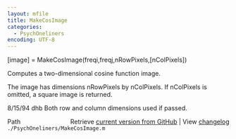 ```yaml
---
layout: mfile
title: MakeCosImage
categories:
  - PsychOneliners
encoding: UTF-8
---
```


\[image\] = MakeCosImage\(freqi,freqj,nRowPixels,\[nColPixels\]\)

Computes a two-dimensional cosine function image.

The image has dimensions nRowPixels by nColPixels.
If nColPixels is omitted, a square image is returned.

8/15/94     dhb     Both row and column dimensions used if passed.


<div class="code_header" style="text-align:right;">
  <span style="float:left;">Path&nbsp;&nbsp;</span> <span class="counter">Retrieve <a href=
  "https://raw.github.com/Psychtoolbox-3/Psychtoolbox-3/beta/./PsychOneliners/MakeCosImage.m">current version from GitHub</a> | View <a href=
  "https://github.com/Psychtoolbox-3/Psychtoolbox-3/commits/beta/./PsychOneliners/MakeCosImage.m">changelog</a></span>
</div>
<div class="code">
  <code>./PsychOneliners/MakeCosImage.m</code>
</div>
